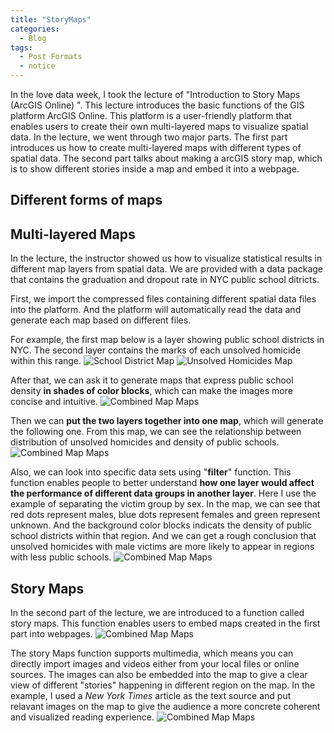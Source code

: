 ```yaml
---
title: "StoryMaps"
categories:
  - Blog
tags:
  - Post Formats
  - notice
---
```


In the love data week, I took the lecture of "Introduction to Story Maps (ArcGIS Online) ". This lecture introduces the basic functions of the GIS platform ArcGIS Online. This platform is a user-friendly platform that enables users to create their own multi-layered maps to visualize spatial data. In the lecture, we went through two major parts. The first part introduces us how to create multi-layered maps with different types of spatial data. The second part talks about making a arcGIS story map, which is to show different stories inside a map and embed it into a webpage.

## Different forms of maps


## Multi-layered Maps 

In the lecture, the instructor showed us how to visualize statistical results in different map layers from spatial data. We are provided with a data package that contains the graduation and dropout rate in NYC public school ditricts. 

First, we import the compressed files containing different spatial data files into the platform. And the platform will automatically read the data and generate each map based on different files.

For example, the first map below is a layer showing public school districts in NYC. The second layer contains the marks of each unsolved homicide within this range. 
![School District Map]("/assets/images/school_districts.jpg")
![Unsolved Homicides Map]("/assets/images/unsolved_homicides.jpg")

After that, we can ask it to generate maps that express public school density **in shades of color blocks**, which can make the images more concise and intuitive.
![Combined Map Maps]("/assets/images/district_homimcide_color.jpg")

Then we can **put the two layers together into one map**, which will generate the following one. From this map, we can see the relationship between distribution of unsolved homicides and density of public schools.
![Combined Map Maps]("/assets/images/combined.jpg")

Also, we can look into specific data sets using "**filter**" function. This function enables people to better understand **how one layer would affect the performance of different data groups in another layer**. Here I use the example of separating the victim group by sex. In the map, we can see that red dots represent males, blue dots represent females and green represent unknown. And the background color blocks indicats the density of public school districts within that region. And we can get a rough conclusion that unsolved homicides with male victims are more likely to appear in regions with less public schools. 
![Combined Map Maps]("/assets/images/sex.jpg")

## Story Maps 

In the second part of the lecture, we are introduced to a function called story maps. This function enables users to embed maps created in the first part into webpages. 
![Combined Map Maps]("/assets/images/embed_maps.jpg")

The story Maps function supports multimedia, which means you can directly import images and videos either from your local files or online sources. The images can also be embedded into the map to give a clear view of different "stories" happening in different region on the map. In the example, I used a *New York Times* article as the text source and put relavant images on the map to give the audience a more concrete coherent and visualized reading experience.
![Combined Map Maps]("/assets/images/blk.jpg")


























